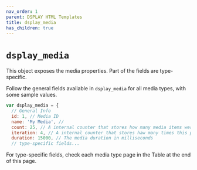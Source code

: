 ```yaml
---
nav_order: 1
parent: DSPLAY HTML Templates
title: dsplay_media
has_children: true
---
```

# `dsplay_media`

This object exposes the media properties. Part of the fields are type-specific.

Follow the general fields available in `dsplay_media` for all media types, with some sample values.

```js
var dsplay_media = {
  // General Info
  id: 1, // Media ID
  name: 'My Media', //
  count: 25, // A internal counter that stores how many media items were played until this point
  iteration: 4, // A internal counter that stores haw many times this particular media was played
  duration: 15000, // The media duration in milliseconds
  // type-specific fields...
```

For type-specific fields, check each media type page in the Table at the end of this page.
